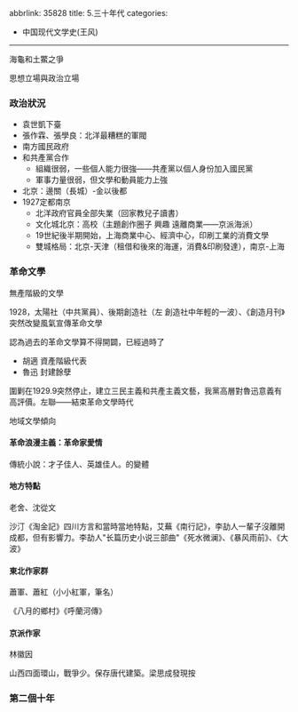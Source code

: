 abbrlink: 35828
title: 5.三十年代
categories:
  - 中国现代文学史(王风)
---
海龜和土鱉之爭

思想立場與政治立場

### 政治狀況

- 袁世凱下臺
- 張作霖、張學良：北洋最糟糕的軍閥
- 南方國民政府
- 和共產黨合作
	- 組織很弱，一些個人能力很強——共產黨以個人身份加入國民黨
	- 軍事力量很弱，但文學和動員能力上強
- 北京：邊關（長城）-金以後都
- 1927定都南京
	- 北洋政府官員全部失業（回家教兒子讀書）
	- 文化城北京：高校（主題創作圈子 興趣 遠離商業——京派海派）
	- 19世紀後半期開始，上海商業中心、經濟中心，印刷工業的消費文學
	- 雙城格局：北京-天津（租借和後來的海運，消費&印刷發達），南京-上海

### 革命文學

無產階級的文學

1928，太陽社（中共黨員）、後期創造社（左 創造社中年輕的一波）、《創造月刊》突然改變風氣宣傳革命文學

認為過去的革命文學算不得開闢，已經過時了

- 胡適 資產階級代表
- 魯迅 封建餘孽

圍剿在1929.9突然停止，建立三民主義和共產主義文藝，我黨高層對魯迅意義有高評價。左聯——結束革命文學時代

地域文學傾向

#### 革命浪漫主義：革命家愛情

傳統小說：才子佳人、英雄佳人。的變體

#### 地方特點

老舍、沈從文

沙汀《淘金記》四川方言和當時當地特點，艾蕪《南行記》，李劼人一輩子沒離開成都，但有影響力。李劼人"长篇历史小说三部曲"《死水微澜》、《暴风雨前》、《大波》

#### 東北作家群

蕭軍、蕭紅（小小紅軍，筆名）

《八月的鄉村》《呼蘭河傳》

#### 京派作家

林徽因

山西四面環山，戰爭少。保存唐代建築。梁思成發現按

### 第二個十年

